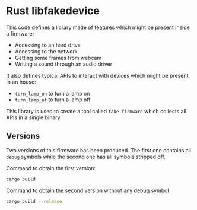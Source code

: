 # Rust libfakedevice

This code defines a library made of features which might be
present inside a firmware:

- Accessing to an hard drive
- Accessing to the network
- Getting some frames from webcam
- Writing a sound through an audio driver

It also defines typical APIs to interact with devices which might be present
in an house:

- `turn_lamp_on` to turn a lamp on
- `turn_lamp_of` to turn a lamp off

This library is used to create a tool called `fake-firmware` which collects
all APIs in a single binary.

## Versions

Two versions of this firmware has been produced. The first one contains all
`debug` symbols while the second one has all symbols stripped off.

Command to obtain the first version:

```bash
cargo build
```

Command to obtain the second version without any debug symbol

```bash
cargo build --release
```
